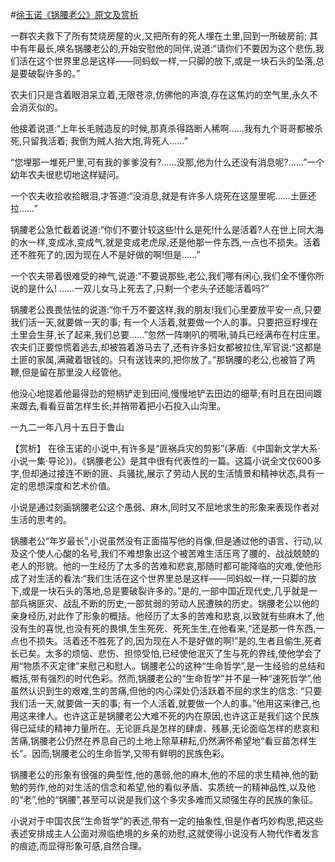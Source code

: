 #[徐玉诺《锅腰老公》原文及赏析](https://www.vrrw.net/wx/15057.html)

一群农夫救下了所有焚烧房屋的火,又把所有的死人埋在土里,回到一所破房前; 其中有年最长,唤名锅腰老公的,开始安慰他的同伴,说道:“请你们不要因为这个悲伤,我们活在这个世界里总是这样——同蚂蚁一样,一只脚的放下,或是一块石头的坠落,总是要破裂许多的。”

农夫们只是含着眼泪呆立着,无限苍凉,仿佛他的声浪,存在这焦灼的空气里,永久不会消灭似的。

他接着说道:“上年长毛贼造反的时候,那真杀得路断人稀啊……我有九个哥哥都被杀死,只留我活着; 我倒为贼人抬大炮,背死人……”

“您埋那一堆死尸里,可有我的爹爹没有?……没那,他为什么还没有消息呢?……”一个幼年农夫很悲切地这样疑问。

一个农夫收拾收拾眼泪,才答道:“没消息,就是有许多人烧死在这屋里呢……土匪还拉……”

锅腰老公急忙截着说道:“你们不要计较这些!什么是死!什么是活着?人在世上同大海的水一样,变成冰,变成气,就是变成老虎尿,还是他那一件东西,一点也不损失。活着还不胜死了的,因为现在人不是好做的啊!但是……”

一个农夫带着很难受的神气,说道:“不要说那些,老公,我们哪有闲心,我们全不懂你所说的是什么! ……一双儿女马上死去了,只剩一个老头子还能活着吗?”

锅腰老公畏畏怯怯的说道:“你千万不要这样,我的朋友!我们心里要放平安一点,只要我们活一天,就要做一天的事; 有一个人活着,就要做一个人的事。只要把豆籽埋在土里会生芽,长了起来,我们总要……”忽然一阵喇叭的啁啾,骑兵已经满布在村庄里。农夫们正要惊慌着逃去,却被笞着游马去了,还有许多妇女都被拉住,军官说:“这都是土匪的家属,满藏着银钱的。只有送钱来的,把你放了。”那锅腰的老公,也被笞了两鞭,但是留在那里没人经管他。

他没心地提着他最得劲的短柄铲走到田间,慢慢地铲去田边的细草;有时且在田间踱来踱去,看看豆苗怎样生长;并捎带着把小石投入山沟里。

一九二一年八月十五日于鲁山



【赏析】 在徐玉诺的小说中,有许多是“匪祸兵灾的剪影”(茅盾:《中国新文学大系·小说一集·导论》)。《锅腰老公》是其中很有代表性的一篇。这篇小说全文仅600多字,但却通过接连不断的匪、兵骚扰,展示了劳动人民的生活情景和精神状态,具有一定的思想深度和艺术价值。

小说是通过刻画锅腰老公这个愚弱、麻木,同时又不屈地求生的形象来表现作者对生活的思考的。

锅腰老公“年岁最长”,小说虽然没有正面描写他的肖像,但是通过他的语言、行动,以及这个使人心酸的名号,我们不难想象出这个被苦难生活压弯了腰的、战战兢兢的老人的形貌。他的一生经历了太多的苦难和悲哀,那随时都可能降临的灾难,使他形成了对生活的看法:“我们生活在这个世界里总是这样——同蚂蚁一样,一只脚的放下,或是一块石头的落地,总是要破裂许多的。”是的,一部中国近现代史,几乎就是一部兵祸匪灾、战乱不断的历史,一部贫弱的劳动人民遭殃的历史。锅腰老公以他的亲身经历,对此作了形象的概括。他经历了太多的苦难和悲哀,以致就有些麻木了,他没有生的喜悦,也没有死的畏惧,生生死死、死死生生,在他看来,“还是那一件东西,一点也不损失。活着还不胜死了的,因为现在人不是好做的啊!”是的,生者且偷生,死者长已矣。太多的烦恼、悲伤、担惊受怕,已经使他泯灭了生与死的界线,使他学会了用“物质不灭定律”来慰己和慰人。锅腰老公的这种“生命哲学”,是一生经验的总结和概括,带有强烈的时代色彩。然而,锅腰老公的“生命哲学”并不是一种“速死哲学”,他虽然认识到生的艰难,生的苦痛,但他的内心深处仍活跃着不屈的求生的信念: “只要我们活一天,就要做一天的事; 有一个人活着,就要做一个人的事。”他用这来律己,也用这来律人。也许这正是锅腰老公大难不死的内在原因,也许这正是我们这个民族得已延续的精神力量所在。无论匪兵是怎样的肆虐、残暴,无论面临怎样的悲哀和苦痛,锅腰老公仍然在养息自己的土地上除草耕耘,仍然满怀希望地“看豆苗怎样生长”。因而,锅腰老公的生命哲学,又带有鲜明的民族色彩。

锅腰老公的形象有很强的典型性,他的愚弱,他的麻木,他的不屈的求生精神,他的勤勉的劳作,他的对生活的信念和希望,他的看似矛盾、实质统一的精神品性,以及他的“老”,他的“锅腰”,甚至可以说是我们这个多灾多难而又顽强生存的民族的象征。

小说对于中国农民“生命哲学”的表述,带有一定的抽象性,但是作者巧妙构思,把这些表述安排成主人公面对濒临绝境的乡亲的劝慰,这就使得小说没有人物代作者发言的痕迹,而显得形象可感,自然合理。

